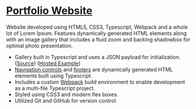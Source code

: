 # [Portfolio Website](https://rtruc.github.io/vettec-project1-typescript/gallery.html)
Website developed using HTML5, CSS3, Typescript, Webpack and a whole lot of Lorem Ipsum. Features dynamically generated HTML elements along with an image gallery that includes a fluid zoom and backing shadowbox for optimal photo presentation.
- Gallery built in Typescript and uses a JSON payload for initialization. ([Source](https://github.com/rtruc/vettec-project1-typescript/tree/main/ts/sub/gallery)) ([Hosted Example](https://rtruc.github.io/vettec-project1-typescript/gallery.html))
- [Navigation controls](https://github.com/rtruc/vettec-project1-typescript/blob/main/ts/sub/navbar.ts) and [footers](https://github.com/rtruc/vettec-project1-typescript/blob/main/ts/sub/footer.ts) are dynamically generated HTML elements built using Typescript. 
- Includes a custom [Webpack](https://github.com/rtruc/vettec-project1-typescript/blob/main/webpack.config.js) build environment to enable development as a multi-file Typescript project.
- Styled using CSS3 and modern flex boxes.
- Utilized Git and GitHub for version control.